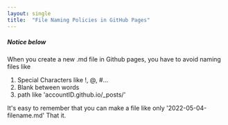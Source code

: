 ```yaml
---
layout: single
title:  "File Naming Policies in GitHub Pages"
---
```


##### Notice below

When you create a new .md file in Github pages,
you have to avoid naming files like 

1. Special Characters like !, @, #...
2. Blank between words
3. path like 'accountID.github.io/_posts/' 

It's easy to remember that you can make a file like only '2022-05-04-filename.md'
That it.
